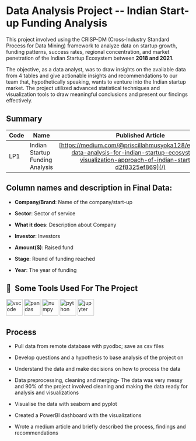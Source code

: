 # Data Analysis Project -- Indian Start-up Funding Analysis

This project involved using the CRISP-DM (Cross-Industry Standard Process for Data Mining) framework to analyze data on startup growth, funding patterns, success rates, regional concentration, and market penetration of the Indian Startup Ecosystem between **2018 and 2021**.

The objective, as a data analyst, was to draw insights on the available data from 4 tables and give actionable insights and recommendations to our team that, hypothetically speaking, wants to venture into the Indian startup market. The project utilized advanced statistical techniques and visualization tools to draw meaningful conclusions and present our findings effectively.

## Summary
| Code      | Name        | Published Article |  PowerBi Dashboard |
|-----------|-------------|:-------------:|------:|
| LP1       | Indian Startup Funding Analysis  |  [https://medium.com/@priscillahmusyoka128/exploratory-data-analysis-for-indian-startup-ecosystem-a-visualization-approach-of-indian-startup-d2f8325ef869](/) | [https://azubiafrica-my.sharepoint.com/:u:/g/personal/andrew_obando_azubiafrica_org/Ef-EcGbAPlBGkmtiwROJbfABhJsXFu3Gc3ZjU8fXPw67dQ?e=IcM8Yn](/) |


## **Column names and description in Final Data:**

-   **Company/Brand**: Name of the company/start-up

-   **Sector**: Sector of service

-   **What it does**: Description about Company

-   **Investor**: Investors

-   **Amount(\$)**: Raised fund

-   **Stage**: Round of funding reached

-   **Year**: The year of funding


<h2> 🚀 &nbsp;Some Tools Used For The Project</h2>
<p align="left">
<img src="https://cdn.jsdelivr.net/gh/devicons/devicon/icons/vscode/vscode-original.svg" alt="vscode" width="45" height="45"/>
<img src="https://cdn.jsdelivr.net/gh/devicons/devicon/icons/pandas/pandas-original-wordmark.svg" alt="pandas" width="45" height="45"/>
<img src="https://cdn.jsdelivr.net/gh/devicons/devicon/icons/numpy/numpy-original.svg" alt="numpy" width="45" height="45"/>
<img src="https://cdn.jsdelivr.net/gh/devicons/devicon/icons/python/python-original.svg" alt="python" width="45" height="45"/>
<img src="https://cdn.jsdelivr.net/gh/devicons/devicon/icons/jupyter/jupyter-original-wordmark.svg" alt="jupyter" width="45" height="45"/>
</p>

## Process

-   Pull data from remote database with pyodbc; save as csv files

-   Develop questions and a hypothesis to base analysis of the project on

-   Understand the data and make decisions on how to process the data

-   Data preprocessing, cleaning and merging- The data was very messy and 90% of the project involved cleaning and making the data ready for analysis and visualizations

-   Visualise the data with seaborn and pyplot

-   Created a PowerBI dashboard with the visualizations

-   Wrote a medium article and briefly described the process, findings and recommendations